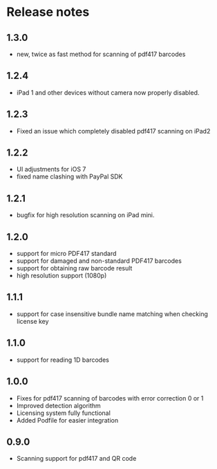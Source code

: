 # Release notes

## 1.3.0
- new, twice as fast method for scanning of pdf417 barcodes

## 1.2.4
- iPad 1 and other devices without camera now properly disabled.

## 1.2.3
- Fixed an issue which completely disabled pdf417 scanning on iPad2

## 1.2.2
- UI adjustments for iOS 7
- fixed name clashing with PayPal SDK

## 1.2.1
- bugfix for high resolution scanning on iPad mini.

## 1.2.0
- support for micro PDF417 standard
- support for damaged and non-standard PDF417 barcodes
- support for obtaining raw barcode result
- high resolution support (1080p)

## 1.1.1
- support for case insensitive bundle name matching when checking license key

## 1.1.0
- support for reading 1D barcodes

## 1.0.0
- Fixes for pdf417 scanning of barcodes with error correction 0 or 1
- Improved detection algorithm
- Licensing system fully functional
- Added Podfile for easier integration

## 0.9.0
- Scanning support for pdf417 and QR code
